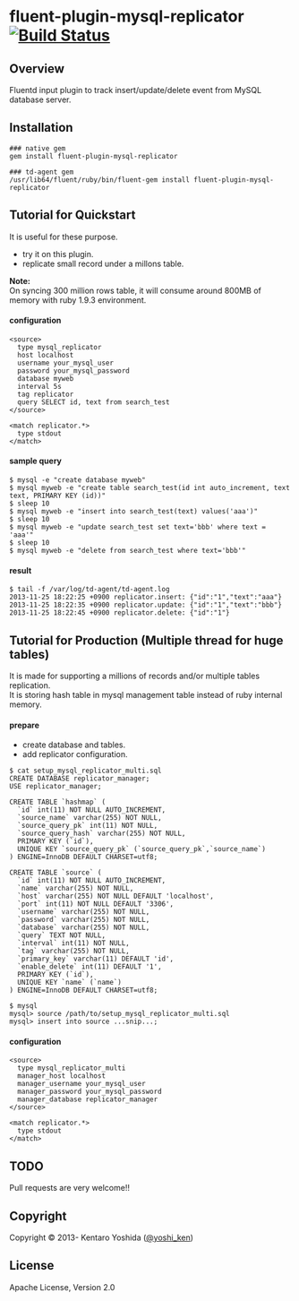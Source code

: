 # fluent-plugin-mysql-replicator [![Build Status](https://travis-ci.org/y-ken/fluent-plugin-mysql-replicator.png?branch=master)](https://travis-ci.org/y-ken/fluent-plugin-mysql-replicator)

## Overview

Fluentd input plugin to track insert/update/delete event from MySQL database server.

## Installation

`````
### native gem
gem install fluent-plugin-mysql-replicator

### td-agent gem
/usr/lib64/fluent/ruby/bin/fluent-gem install fluent-plugin-mysql-replicator
`````

## Tutorial for Quickstart

It is useful for these purpose.

* try it on this plugin.
* replicate small record under a millons table.

**Note:**  
On syncing 300 million rows table, it will consume around 800MB of memory with ruby 1.9.3 environment.

#### configuration

`````
<source>
  type mysql_replicator
  host localhost
  username your_mysql_user
  password your_mysql_password
  database myweb
  interval 5s
  tag replicator
  query SELECT id, text from search_test
</source>

<match replicator.*>
  type stdout
</match>
`````

#### sample query

`````
$ mysql -e "create database myweb"
$ mysql myweb -e "create table search_test(id int auto_increment, text text, PRIMARY KEY (id))"
$ sleep 10
$ mysql myweb -e "insert into search_test(text) values('aaa')"
$ sleep 10
$ mysql myweb -e "update search_test set text='bbb' where text = 'aaa'"
$ sleep 10
$ mysql myweb -e "delete from search_test where text='bbb'"
`````

#### result

`````
$ tail -f /var/log/td-agent/td-agent.log
2013-11-25 18:22:25 +0900 replicator.insert: {"id":"1","text":"aaa"}
2013-11-25 18:22:35 +0900 replicator.update: {"id":"1","text":"bbb"}
2013-11-25 18:22:45 +0900 replicator.delete: {"id":"1"}
`````

## Tutorial for Production (Multiple thread for huge tables)

It is made for supporting a millions of records and/or multiple tables replication.  
It is storing hash table in mysql management table instead of ruby internal memory.  

#### prepare

* create database and tables.
* add replicator configuration.

```
$ cat setup_mysql_replicator_multi.sql
CREATE DATABASE replicator_manager;
USE replicator_manager;

CREATE TABLE `hashmap` (
  `id` int(11) NOT NULL AUTO_INCREMENT,
  `source_name` varchar(255) NOT NULL,
  `source_query_pk` int(11) NOT NULL,
  `source_query_hash` varchar(255) NOT NULL,
  PRIMARY KEY (`id`),
  UNIQUE KEY `source_query_pk` (`source_query_pk`,`source_name`)
) ENGINE=InnoDB DEFAULT CHARSET=utf8;

CREATE TABLE `source` (
  `id` int(11) NOT NULL AUTO_INCREMENT,
  `name` varchar(255) NOT NULL,
  `host` varchar(255) NOT NULL DEFAULT 'localhost',
  `port` int(11) NOT NULL DEFAULT '3306',
  `username` varchar(255) NOT NULL,
  `password` varchar(255) NOT NULL,
  `database` varchar(255) NOT NULL,
  `query` TEXT NOT NULL,
  `interval` int(11) NOT NULL,
  `tag` varchar(255) NOT NULL,
  `primary_key` varchar(11) DEFAULT 'id',
  `enable_delete` int(11) DEFAULT '1',
  PRIMARY KEY (`id`),
  UNIQUE KEY `name` (`name`)
) ENGINE=InnoDB DEFAULT CHARSET=utf8;
```

```
$ mysql
mysql> source /path/to/setup_mysql_replicator_multi.sql
mysql> insert into source ...snip...;
```

#### configuration

`````
<source>
  type mysql_replicator_multi
  manager_host localhost
  manager_username your_mysql_user
  manager_password your_mysql_password
  manager_database replicator_manager
</source>

<match replicator.*>
  type stdout
</match>
`````

## TODO

Pull requests are very welcome!!

## Copyright

Copyright © 2013- Kentaro Yoshida ([@yoshi_ken](https://twitter.com/yoshi_ken))

## License

Apache License, Version 2.0
